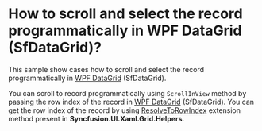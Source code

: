 # How to scroll and select the record programmatically in WPF DataGrid (SfDataGrid)?

This sample show cases how to scroll and select the record programmatically in [WPF DataGrid](https://www.syncfusion.com/wpf-ui-controls/datagrid) (SfDataGrid).

You can scroll to record programmatically using `ScrollInView` method by passing the row index of the record in [WPF DataGrid](https://www.syncfusion.com/wpf-ui-controls/datagrid) (SfDataGrid). You can get the row index of the record by using [ResolveToRowIndex](https://help.syncfusion.com/cr/wpf/Syncfusion.UI.Xaml.Grid.GridIndexResolver.html#Syncfusion_UI_Xaml_Grid_GridIndexResolver_ResolveToRowIndex_Syncfusion_UI_Xaml_Grid_SfDataGrid_System_Object_) extension method present in **Syncfusion.UI.Xaml.Grid.Helpers**.
